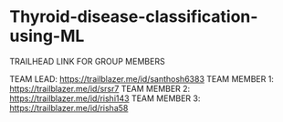 # Thyroid-disease-classification-using-ML
TRAILHEAD LINK FOR GROUP MEMBERS

TEAM LEAD: https://trailblazer.me/id/santhosh6383
TEAM MEMBER 1: https://trailblazer.me/id/srsr7
TEAM MEMBER 2: https://trailblazer.me/id/rishi143
TEAM MEMBER 3: https://trailblazer.me/id/risha58
